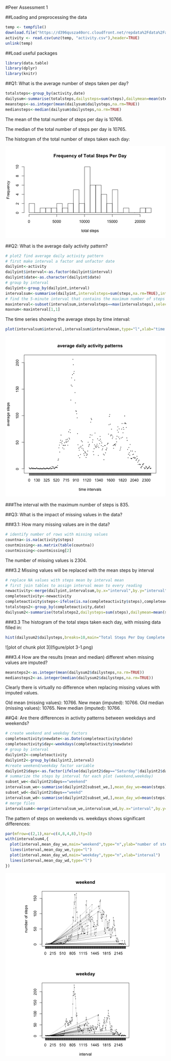 #Peer Assessment 1


##Loading and preprocessing the data


```r
temp <- tempfile()
download.file("https://d396qusza40orc.cloudfront.net/repdata%2Fdata%2Factivity.zip",temp,method="curl")
activity <- read.csv(unz(temp, "activity.csv"),header=TRUE)
unlink(temp)
```

##Load useful packages


```r
library(data.table)
library(dplyr)
library(knitr)
```

##Q1: What is the average number of steps taken per day?


```r
totalsteps<-group_by(activity,date)
dailysum<-summarise(totalsteps,dailysteps=sum(steps),dailymean=mean(steps),dailymedian=median(steps))
meansteps<-as.integer(mean(dailysum$dailysteps,na.rm=TRUE))
mediansteps<-median(dailysum$dailysteps,na.rm=TRUE)
```

The mean of the total number of steps per day is 10766.

The median of the total number of steps per day is 10765.

The histogram of the total number of steps taken each day:

![plot of chunk histogram](figure/histogram-1.png) 

##Q2: What is the average daily activity pattern?


```r
# plot2 find average daily activity pattern
# first make interval a factor and unfactor date
dailyint<-activity
dailyint$interval<-as.factor(dailyint$interval)
dailyint$date<-as.character(dailyint$date)
# group by interval
dailyint<-group_by(dailyint,interval)
intervalsum<-summarise(dailyint,intervalsteps=sum(steps,na.rm=TRUE),intervalmean=mean(steps,na.rm=TRUE))
# find the 5-minute interval that contains the maximum number of steps across all days
maxinterval<-subset(intervalsum,intervalsteps==max(intervalsteps),select=c(interval,intervalsteps))
maxnum<-maxinterval[1,1]
```

The time series showing the average steps by time interval:


```r
plot(intervalsum$interval,intervalsum$intervalmean,type="l",xlab="time intervals",ylab="average steps",main="average daily activity patterns")
```

![plot of chunk unnamed-chunk-1](figure/unnamed-chunk-1-1.png) 

###The interval with the maximum number of steps is 835.

##Q3: What is the impact of missing values in the data?

###3.1: How many missing values are in the data?


```r
# identify number of rows with missing values
countna<-is.na(activity$steps)
countmissing<-as.matrix(table(countna))
countmissing<-countmissing[2]
```

The number of missing values is 2304.

###3.2 Missing values will be replaced with the mean steps by interval


```r
# replace NA values with steps mean by interval mean
# first join tables to assign interval mean to every reading
newactivity<-merge(dailyint,intervalsum,by.x="interval",by.y="interval",all=TRUE)
completeactivity<-newactivity
completeactivity$steps<-ifelse(is.na(completeactivity$steps),completeactivity$intervalmean,completeactivity$steps)
totalsteps2<-group_by(completeactivity,date)
dailysum2<-summarise(totalsteps2,dailysteps=sum(steps),dailymean=mean(steps),dailymedian=median(steps))
```

###3.3 The histogram of the total steps taken each day, with missing data filled in:


```r
hist(dailysum2$dailysteps,breaks=10,main="Total Steps Per Day Complete ",xlab="Total Steps Per Day",ylab="Frequency")
```

![plot of chunk plot 3](figure/plot 3-1.png) 

###3.4 How are the results (mean and median) different when missing values are imputed?


```r
meansteps2<-as.integer(mean(dailysum2$dailysteps,na.rm=TRUE))
mediansteps2<-as.integer(median(dailysum2$dailysteps,na.rm=TRUE))
```

Clearly there is virtually no difference when replacing missing values with imputed values.  

Old mean (missing values): 10766. New mean (imputed): 10766.
Old median (missing values): 10765. New median (imputed): 10766.

##Q4: Are there differences in activity patterns between weekdays and weekends?


```r
# create weekend and weekday factors
completeactivity$newdate<-as.Date(completeactivity$date)
completeactivity$day<-weekdays(completeactivity$newdate)
# group by interval
dailyint2<-completeactivity
dailyint2<-group_by(dailyint2,interval)
#create weekend/weekday factor variable
dailyint2$days<-as.factor(ifelse(dailyint2$day=="Saturday"|dailyint2$day=="Sunday","weekend","weekd"))
# summarize the steps by interval for each plot (weekend,weekday)
subset_we<-dailyint2$days=="weekend"
intervalsum_we<-summarise(dailyint2[subset_we,],mean_day_we=mean(steps))
subset_wd<-dailyint2$days=="weekd"
intervalsum_wd<-summarise(dailyint2[subset_wd,],mean_day_wd=mean(steps))
# merge files
intervalsum4<-merge(intervalsum_we,intervalsum_wd,by.x="interval",by.y="interval",all=TRUE)
```

The pattern of steps on weekends vs. weekdays shows significant differences:


```r
par(mfrow=c(2,1),mar=c(4,8,4,8),lty=3)
with(intervalsum4,{
  plot(interval,mean_day_we,main="weekend",type="n",ylab="number of steps")
  lines(interval,mean_day_we,type="l")
  plot(interval,mean_day_wd,main="weekday",type="n",xlab="interval")
  lines(interval,mean_day_wd,type="l")
})
```

![plot of chunk plot4](figure/plot4-1.png) 
